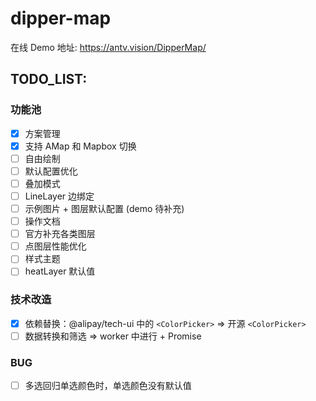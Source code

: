 # dipper-map

在线 Demo 地址: https://antv.vision/DipperMap/

## TODO_LIST:

### 功能池

- [x] 方案管理
- [x] 支持 AMap 和 Mapbox 切换
- [ ] 自由绘制
- [ ] 默认配置优化
- [ ] 叠加模式
- [ ] LineLayer 边绑定
- [ ] 示例图片 + 图层默认配置 (demo 待补充)
- [ ] 操作文档
- [ ] 官方补充各类图层
- [ ] 点图层性能优化
- [ ] 样式主题
- [ ] heatLayer 默认值

### 技术改造

- [x] 依赖替换：@alipay/tech-ui 中的 `<ColorPicker>` => 开源 `<ColorPicker>`
- [ ] 数据转换和筛选 => worker 中进行 + Promise

### BUG

- [ ] 多选回归单选颜色时，单选颜色没有默认值
